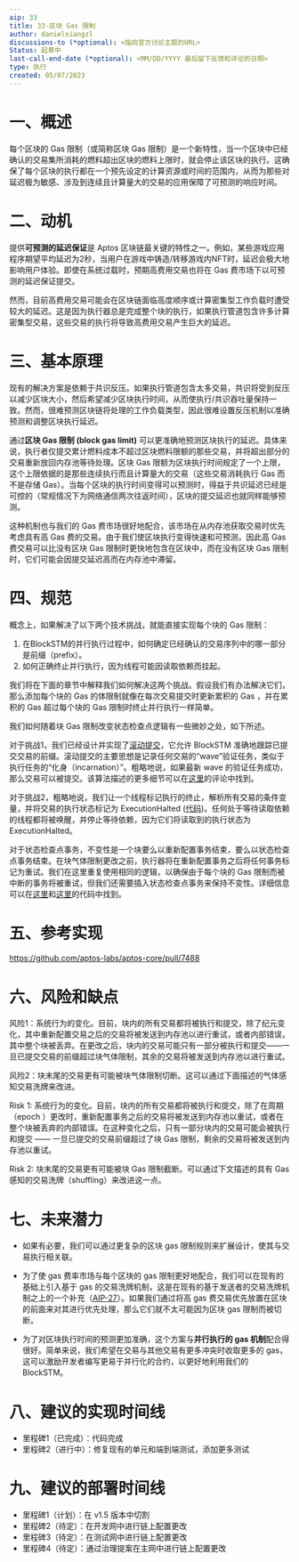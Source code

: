 ```yaml
---
aip: 33
title: 33-区块 Gas 限制
author: danielxiangzl
discussions-to (*optional): <指向官方讨论主题的URL>
Status: 起草中
last-call-end-date (*optional): <MM/DD/YYYY 最后留下反馈和评论的日期>
type: 执行
created: 05/07/2023
---
```

# 一、概述

每个区块的 Gas 限制（或简称区块 Gas 限制）是一个新特性，当一个区块中已经确认的交易集所消耗的燃料超出区块的燃料上限时，就会停止该区块的执行。这确保了每个区块的执行都在一个预先设定的计算资源或时间的范围内，从而为那些对延迟极为敏感、涉及到连续且计算量大的交易的应用保障了可预测的响应时间。



# 二、动机

提供**可预测的延迟保证**是 Aptos 区块链最关键的特性之一。例如，某些游戏应用程序期望平均延迟为2秒，当用户在游戏中铸造/转移游戏内NFT时，延迟会极大地影响用户体验。即使在系统过载时，预期高费用交易也将在 Gas 费市场下以可预测的延迟保证提交。

然而，目前高费用交易可能会在区块链面临高度顺序或计算密集型工作负载时遭受较大的延迟。这是因为执行器总是完成整个块的执行，如果执行管道包含许多计算密集型交易，这些交易的执行将导致高费用交易产生巨大的延迟。



# 三、基本原理

现有的解决方案是依赖于共识反压。如果执行管道包含太多交易，共识将受到反压以减少区块大小，然后希望减少区块执行时间，从而使执行/共识吞吐量保持一致。然而，很难预测区块链将处理的工作负载类型，因此很难设置反压机制以准确预测和调整区块执行延迟。

通过**区块 Gas 限制 (block gas limit)** 可以更准确地预测区块执行的延迟。具体来说，执行者仅提交累计燃料成本不超过区块燃料限额的那些交易，并将超出部分的交易重新放回内存池等待处理。区块 Gas 限额为区块执行时间规定了一个上限，这个上限依据的是那些连续执行而且计算量大的交易（这些交易消耗执行 Gas 而不是存储 Gas）。当每个区块的执行时间变得可以预测时，得益于共识延迟已经是可控的（常规情况下为网络通信两次往返时间），区块的提交延迟也就同样能够预测。

这种机制也与我们的 Gas 费市场很好地配合，该市场在从内存池获取交易时优先考虑具有高 Gas 费的交易。由于我们使区块执行变得快速和可预测，因此高 Gas 费交易可以比没有区块 Gas 限制时更快地包含在区块中，而在没有区块 Gas 限制时，它们可能会因提交延迟高而在内存池中滞留。



# 四、规范

概念上，如果解决了以下两个技术挑战，就能直接实现每个块的 Gas 限制：

1. 在BlockSTM的并行执行过程中，如何确定已经确认的交易序列中的哪一部分是前缀（prefix）。
2. 如何正确终止并行执行，因为线程可能因读取依赖而挂起。

我们将在下面的章节中解释我们如何解决这两个挑战。假设我们有办法解决它们，那么添加每个块的 Gas 的体限制就像在每次交易提交时更新累积的 Gas ，并在累积的 Gas 超过每个块的 Gas 限制时终止并行执行一样简单。

我们如何随着块 Gas 限制改变状态检查点逻辑有一些微妙之处，如下所述。

对于挑战1，我们已经设计并实现了[滚动提交](https://github.com/aptos-labs/aptos-core/pull/6079)，它允许 BlockSTM 准确地跟踪已提交交易的前缀。滚动提交的主要思想是记录任何交易的“wave”验证任务，类似于执行任务的“化身（incarnation）”。粗略地说，如果最新 wave 的验证任务成功，那么交易可以被提交。该算法描述的更多细节可以在[这里](https://github.com/aptos-labs/aptos-core/blob/main/aptos-move/block-executor/src/scheduler.rs#L133)的评论中找到。

对于挑战2，粗略地说，我们让一个线程标记执行的终止，解析所有交易的条件变量，并将交易的执行状态标记为 ExecutionHalted ([代码](https://github.com/aptos-labs/aptos-core/blob/daniel-per-block-gas/aptos-move/block-executor/src/scheduler.rs#L548))。任何处于等待读取依赖的线程都将被唤醒，并停止等待依赖，因为它们将读取到的执行状态为 ExecutionHalted。

对于状态检查点事务，不变性是一个块要么以重新配置事务结束，要么以状态检查点事务结束。在块气体限制更改之前，执行器将在重新配置事务之后将任何事务标记为重试。我们在这里重复使用相同的逻辑，以确保由于每个块的 Gas 限制而被中断的事务将被重试，但我们还需要插入状态检查点事务来保持不变性。详细信息可以在[这里](https://github.com/aptos-labs/aptos-core/blob/daniel-per-block-gas/execution/executor/src/components/apply_chunk_output.rs#L139)和[这里](https://github.com/aptos-labs/aptos-core/blob/daniel-per-block-gas/consensus/consensus-types/src/executed_block.rs#L122)的代码中找到。







# 五、参考实现

https://github.com/aptos-labs/aptos-core/pull/7488



# 六、风险和缺点

风险1：系统行为的变化。目前，块内的所有交易都将被执行和提交，除了纪元变化，其中重新配置交易之后的交易将被发送到内存池以进行重试，或者内部错误，其中整个块被丢弃。在更改之后，块内的交易可能只有一部分被执行和提交——一旦已提交交易的前缀超过块气体限制，其余的交易将被发送到内存池以进行重试。

风险2：块末尾的交易更有可能被块气体限制切断。这可以通过下面描述的气体感知交易洗牌来改进。



Risk 1: 系统行为的变化。目前，块内的所有交易都将被执行和提交，除了在周期（epoch ）更改时，重新配置事务之后的交易将被发送到内存池以重试，或者在整个块被丢弃的内部错误。在这种变化之后，只有一部分块内的交易可能会被执行和提交 —— 一旦已提交的交易前缀超过了块 Gas 限制，剩余的交易将被发送到内存池以重试。

Risk 2: 块末尾的交易更有可能被块 Gas 限制截断。可以通过下文描述的具有 Gas 感知的交易洗牌（shuffling）来改进这一点。



# 七、未来潜力

- 如果有必要，我们可以通过更复杂的区块 gas 限制规则来扩展设计，使其与交易执行相关联。


- 为了使 gas 费率市场与每个区块的 gas 限制更好地配合，我们可以在现有的基础上引入基于 gas 的交易洗牌机制，这是在现有的基于发送者的交易洗牌机制之上的一个补充（[AIP-27](https://github.com/aptos-foundation/AIPs/blob/main/aips/aip-27.md)）。如果我们通过将高 gas 费交易优先放置在区块的前面来对其进行优先处理，那么它们就不太可能因为区块 gas 限制而被切断。

- 为了对区块执行时间的预测更加准确，这个方案与**并行执行的 gas 机制**配合得很好。简单来说，我们希望在交易与其他交易有更多冲突时收取更多的 gas，这可以激励开发者编写更易于并行化的合约，以更好地利用我们的 BlockSTM。



# 八、建议的实现时间线

- 里程碑1（已完成）：代码完成
- 里程碑2（进行中）：修复现有的单元和端到端测试，添加更多测试

# 九、建议的部署时间线

- 里程碑1（计划）：在 v1.5 版本中切割
- 里程碑2（待定）：在开发网中进行链上配置更改
- 里程碑3（待定）：在测试网中进行链上配置更改
- 里程碑4（待定）：通过治理提案在主网中进行链上配置更改